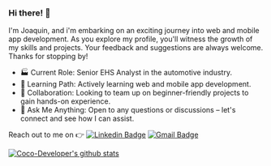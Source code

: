 ### Hi there! :wave:

I'm Joaquin, and i'm embarking on an exciting journey into web and mobile app development.
As you explore my profile, you'll witness the growth of my skills and projects.
Your feedback and suggestions are always welcome. Thanks for stopping by!

- 🏭 Current Role: Senior EHS Analyst in the automotive industry.
- 🌱 Learning Path: Actively learning web and mobile app development.
- 🤝 Collaboration: Looking to team up on beginner-friendly projects to gain hands-on experience.
- 💬 Ask Me Anything: Open to any questions or discussions – let's connect and see how I can assist. 

 Reach out to me on :point_right: [![Linkedin Badge](https://img.shields.io/badge/-Linkedin-4169E1?style=flat-square&logo=Linkedin&logoColor=white&link=https://www.linkedin.com/in/joaqu%C3%ADn-l%C3%A1zaro-20107a316/)](https://www.linkedin.com/in/joaqu%C3%ADn-l%C3%A1zaro-20107a316/)
[![Gmail Badge](https://img.shields.io/badge/-Gmail-c14438?style=flat-square&logo=Gmail&logoColor=white&link=mailto:lazarojoaquin1990@gmail.com)](mailto:lazarojoaquin1990@gmail.com)


[![Coco-Developer's github stats](https://github-readme-stats.vercel.app/api?username=Coco-Developer&show_icons=true&title_color=55B694&icon_color=55B694&text_color=6C757D&bg_color=2C3E50)](https://github.com/Coco-Developer)

